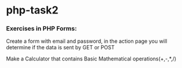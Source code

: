 # php-task2

### Exercises in PHP Forms:

Create a form with email and password, in the action page you will determine if the data is sent by GET or POST

Make a Calculator that contains Basic Mathematical operations(+,-,\*,/)
